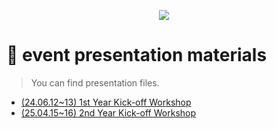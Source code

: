 <!--배너-->
<p align='center'>
    <img src="https://capsule-render.vercel.app/api?type=waving&color=auto&height=300&section=header&text=OpenSW%20SDI%20Community&fontSize=70&animation=fadeIn&fontAlignY=38&desc=Software%20Defined%20Infrastructure%20for%20Future%20Mobility&descAlignY=51&descAlign=62"/>
</p>

<!--본문-->

# 📁 event presentation materials
> You can find presentation files.

- [(24.06.12~13) 1st Year Kick-off Workshop](https://github.com/Open-SDI/Documents/tree/main/(24.06.12~13)%20Kick-off%20Workshop)
- [(25.04.15~16) 2nd Year Kick-off Workshop](https://github.com/Open-SDI/Documents/tree/main/(25.04.15~16)%20Kick-off%20Workshop)
<br>
